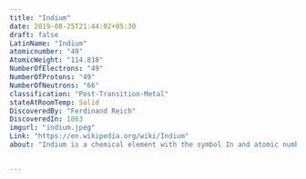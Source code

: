 ```yaml
---
title: "Indium"
date: 2019-08-25T21:44:02+05:30
draft: false
LatinName: "Indium"
atomicnumber: "49"
AtomicWeight: "114.818"
NumberOfElectrons: "49"
NumberOfProtons: "49"
NumberOfNeutrons: "66" 
classification: "Post-Transition-Metal"
stateAtRoomTemp: Solid
DiscoveredBy: "Ferdinand Reich" 
DiscoveredIn: 1863
imgurl: "indium.jpeg"
Link: "https://en.wikipedia.org/wiki/Indium"
about: "Indium is a chemical element with the symbol In and atomic number 49. Indium is the softest metal that is not an alkali metal. It is a silvery-white metal that resembles tin in appearance. It is a post-transition metal that makes up 0.21 parts per million of the Earth's crust. Indium has a melting point higher than sodium and gallium, but lower than lithium and tin. Chemically, indium is similar to gallium and thallium, and it is largely intermediate between the two in terms of its properties. Indium was discovered in 1863 by Ferdinand Reich and Hieronymous Theodor Richter by spectroscopic methods. They named it for the indigo blue line in its spectrum. Indium was isolated the next year."


---
```


